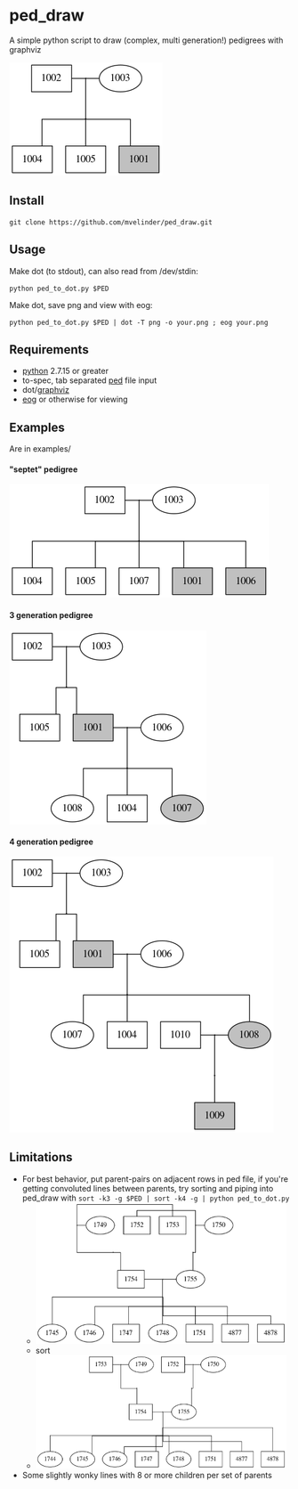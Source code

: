 # ped_draw
A simple python script to draw (complex, multi generation!) pedigrees with graphviz

![quintet.png](examples/images/quintet.png "quintet.png")

## Install
```
git clone https://github.com/mvelinder/ped_draw.git
```

## Usage
Make dot (to stdout), can also read from /dev/stdin:
```
python ped_to_dot.py $PED
```

Make dot, save png and view with eog:
```
python ped_to_dot.py $PED | dot -T png -o your.png ; eog your.png
```

## Requirements
- [python](https://www.python.org/) 2.7.15 or greater
- to-spec, tab separated [ped](https://gatkforums.broadinstitute.org/gatk/discussion/7696/pedigree-ped-files) file input
- dot/[graphviz](https://graphviz.gitlab.io/)
- [eog](https://wiki.gnome.org/Apps/EyeOfGnome) or otherwise for viewing

## Examples
Are in examples/

#### "septet" pedigree
![septet.png](examples/images/septet.png "septet.png")

#### 3 generation pedigree
![3gen.png](examples/images/3gen.png "3gen.png")

#### 4 generation pedigree
![4gen.png](examples/images/4gen.png "4gen.png")

## Limitations
- For best behavior, put parent-pairs on adjacent rows in ped file, if you're getting convoluted lines between parents, try sorting and piping into ped_draw with `sort -k3 -g $PED | sort -k4 -g | python ped_to_dot.py`
  - <img src="examples/images/unsorted.png" width=450>
  - sort
  - <img src="examples/images/sorted.png" width=450>
- Some slightly wonky lines with 8 or more children per set of parents
